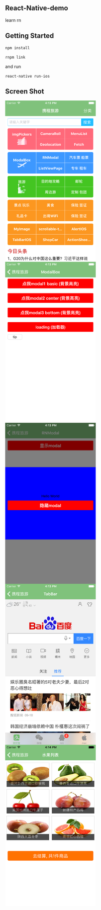 ## React-Native-demo
learn rn

## Getting Started

```
npm install
```

```
rnpm link
```
and run

```
react-native run-ios
```

## Screen Shot
<p style="font-size: 0;"><a href="https://github.com/ccppchen/React-Native-demo/blob/master/ScreenShot/Simulator%20Screen%20Shot%202016%E5%B9%B49%E6%9C%8820%E6%97%A5%2016.13.27.png" target="_blank"><img src="https://github.com/ccppchen/React-Native-demo/raw/master/ScreenShot/Simulator%20Screen%20Shot%202016%E5%B9%B49%E6%9C%8820%E6%97%A5%2016.13.27.png" alt="image description" width="291" style="max-width:100%;"></a>
<a href="https://github.com/ccppchen/React-Native-demo/blob/master/ScreenShot/Simulator%20Screen%20Shot%202016%E5%B9%B49%E6%9C%8820%E6%97%A5%2016.13.41.png" target="_blank"><img src="https://github.com/ccppchen/React-Native-demo/raw/master/ScreenShot/Simulator%20Screen%20Shot%202016%E5%B9%B49%E6%9C%8820%E6%97%A5%2016.13.41.png" alt="image description" width="291" style="max-width:100%;"></a>
<a href="https://github.com/ccppchen/React-Native-demo/blob/master/ScreenShot/Simulator%20Screen%20Shot%202016%E5%B9%B49%E6%9C%8820%E6%97%A5%2016.13.46.png" target="_blank"><img src="https://github.com/ccppchen/React-Native-demo/raw/master/ScreenShot/Simulator%20Screen%20Shot%202016%E5%B9%B49%E6%9C%8820%E6%97%A5%2016.13.46.png" alt="image description" width="291" style="max-width:100%;"></a>
<a href="https://github.com/ccppchen/React-Native-demo/blob/master/ScreenShot/Simulator%20Screen%20Shot%202016%E5%B9%B49%E6%9C%8820%E6%97%A5%2016.13.52.png" target="_blank"><img src="https://github.com/ccppchen/React-Native-demo/raw/master/ScreenShot/Simulator%20Screen%20Shot%202016%E5%B9%B49%E6%9C%8820%E6%97%A5%2016.13.52.png" alt="image description" width="291" style="max-width:100%;"></a>
<a href="https://github.com/ccppchen/React-Native-demo/blob/master/ScreenShot/Simulator%20Screen%20Shot%202016%E5%B9%B49%E6%9C%8820%E6%97%A5%2016.14.14.png" target="_blank"><img src="https://github.com/ccppchen/React-Native-demo/raw/master/ScreenShot/Simulator%20Screen%20Shot%202016%E5%B9%B49%E6%9C%8820%E6%97%A5%2016.14.14.png" alt="image description" width="291" style="max-width:100%;"></a></p>


